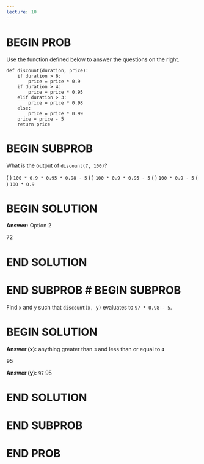 ```yaml
---
lecture: 10
---
```


# BEGIN PROB

Use the function defined below to answer the questions on the right.

    def discount(duration, price):
        if duration > 6:
            price = price * 0.9
        if duration > 4:
            price = price * 0.95 
        elif duration > 3:
            price = price * 0.98
        else:
            price = price * 0.99 
        price = price - 5 
        return price

# BEGIN SUBPROB

What is the output of `discount(7, 100)`?

( ) `100 * 0.9 * 0.95 * 0.98 - 5`
( ) `100 * 0.9 * 0.95 - 5`
( ) `100 * 0.9 - 5`
( ) `100 * 0.9`

# BEGIN SOLUTION

**Answer:** Option 2

<average>72</average>

# END SOLUTION

# END SUBPROB # BEGIN SUBPROB

Find `x` and `y` such that `discount(x, y)` evaluates to
`97 * 0.98 - 5`.

# BEGIN SOLUTION

**Answer (x):** anything greater than `3` and less than or equal to `4`

<average>95</average>

**Answer (y):** `97`
<average>95</average>

# END SOLUTION

# END SUBPROB

# END PROB